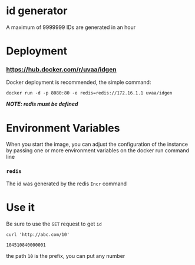 # id generator

A maximum of 9999999 IDs are generated in an hour

# Deployment

### https://hub.docker.com/r/uvaa/idgen

Docker deployment is recommended, the simple command:

    docker run -d -p 8080:80 -e redis=redis://172.16.1.1 uvaa/idgen

**_NOTE: redis must be defined_**

# Environment Variables

When you start the image, you can adjust the configuration of the instance by passing one or more environment variables on the docker run command line

### `redis`

The id was generated by the redis `Incr` command

# Use it

Be sure to use the `GET` request to get `id` 

    curl 'http://abc.com/10'

    104510840000001

the path `10` is the prefix, you can put any number